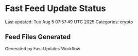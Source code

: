 # Fast Feed Update Status
Last updated: Tue Aug  5 07:57:49 UTC 2025
Categories: crypto

## Feed Files Generated

Generated by Fast Updates Workflow

